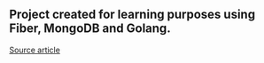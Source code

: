 ## Project created for learning purposes using Fiber, MongoDB and Golang.

[Source article](https://dev.to/hackmamba/build-a-rest-api-with-golang-and-mongodb-fiber-version-4la0)